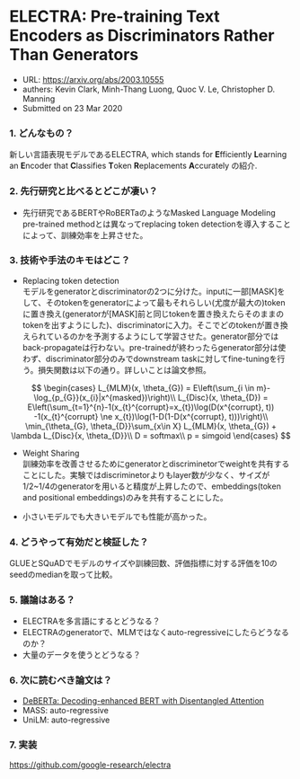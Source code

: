 # ELECTRA: Pre-training Text Encoders as Discriminators Rather Than Generators

* URL: https://arxiv.org/abs/2003.10555
* authers: Kevin Clark, Minh-Thang Luong, Quoc V. Le, Christopher D. Manning
* Submitted on 23 Mar 2020

### 1. どんなもの？
  新しい言語表現モデルであるELECTRA,  which stands for **E**fficiently **L**earning an **E**ncoder that **C**lassifies **T**oken **R**eplacements **A**ccurately の紹介.

### 2. 先行研究と比べるとどこが凄い？
* 先行研究であるBERTやRoBERTaのようなMasked Language Modeling pre-trained methodとは異なってreplacing token detectionを導入することによって、訓練効率を上昇させた。


### 3. 技術や手法のキモはどこ？
* Replacing token detection  
モデルをgeneratorとdiscriminatorの2つに分けた。inputに一部[MASK]をして、そのtokenをgeneratorによって最もそれらしい(尤度が最大の)tokenに置き換え(generatorが[MASK]前と同じtokenを置き換えたらそのままのtokenを出すようにした)、discriminatorに入力。そこでどのtokenが置き換えられているのかを予測するようにして学習させた。generator部分ではback-propagateは行わない。pre-trainedが終わったらgenerator部分は使わず、discriminator部分のみでdownstream taskに対してfine-tuningを行う。損失関数は以下の通り。詳しいことは論文参照。

$$
\begin{cases}
 L_{MLM}(x, \theta_{G}) = E\left(\sum_{i \in m}-\log_{p_{G}}(x_{i}|x^{masked})\right)\\
 L_{Disc}(x, \theta_{D}) = E\left(\sum_{t=1}^{n}-1(x_{t}^{corrupt}=x_{t})\log(D(x^{corrupt}, t)) -1(x_{t}^{corrupt} \ne x_{t})\log(1-D(1-D(x^{corrupt}, t)))\right)\\
 \min_{\theta_{G}, \theta_{D}}\sum_{x\in X} L_{MLM}(x, \theta_{G}) + \lambda L_{Disc}{x, \theta_{D}}\\
 D = softmax\\
 p = simgoid
\end{cases}
$$

* Weight Sharing  
訓練効率を改善させるためにgeneratorとdiscriminetorでweightを共有することにした。実験ではdiscriminetorよりもlayer数が少なく、サイズが1/2~1/4のgeneratorを用いると精度が上昇したので、embeddings(token and positional embeddings)のみを共有することにした。

* 小さいモデルでも大きいモデルでも性能が高かった。

### 4. どうやって有効だと検証した？
GLUEとSQuADでモデルのサイズや訓練回数、評価指標に対する評価を10のseedのmedianを取って比較。

### 5. 議論はある？
* ELECTRAを多言語にするとどうなる？
* ELECTRAのgeneratorで、MLMではなくauto-regressiveにしたらどうなるのか？
* 大量のデータを使うとどうなる？

### 6. 次に読むべき論文は？
* [DeBERTa: Decoding-enhanced BERT with Disentangled Attention](https://arxiv.org/abs/2006.03654)
* MASS: auto-regressive
* UniLM: auto-regressive

### 7. 実装
https://github.com/google-research/electra